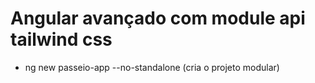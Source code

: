 # Angular avançado com module api tailwind css

- ng new passeio-app --no-standalone (cria o projeto modular)
